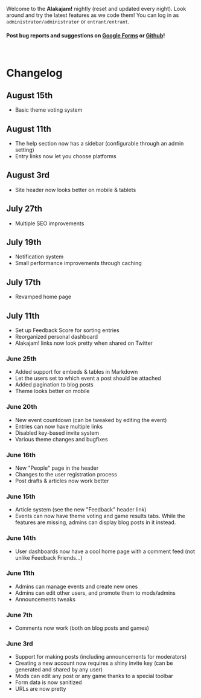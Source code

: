 Welcome to the **Alakajam!** nightly (reset and updated every night). Look around and try the latest features as we code them! You can log in as `administrator/administrator` or `entrant/entrant`.

#### Post bug reports and suggestions on [Google Forms](https://docs.google.com/forms/d/e/1FAIpQLScjMwNehfQBGKvsMEE2VYuH_9WbbNb2hZ3F1dIC_UPy9c294w/viewform?usp=sf_link) or [Github](https://github.com/mkalam-alami/wejam/issues)!
&nbsp;

# Changelog

## August 15th

* Basic theme voting system

## August 11th

* The help section now has a sidebar (configurable through an admin setting)
* Entry links now let you choose platforms

## August 3rd

* Site header now looks better on mobile & tablets

## July 27th

* Multiple SEO improvements

## July 19th

* Notification system
* Small performance improvements through caching

## July 17th

* Revamped home page

## July 11th

* Set up Feedback Score for sorting entries
* Reorganized personal dashboard
* Alakajam! links now look pretty when shared on Twitter

### June 25th

* Added support for embeds & tables in Markdown
* Let the users set to which event a post should be attached
* Added pagination to blog posts
* Theme looks better on mobile

### June 20th

* New event countdown (can be tweaked by editing the event)
* Entries can now have multiple links
* Disabled key-based invite system
* Various theme changes and bugfixes

### June 16th

* New "People" page in the header
* Changes to the user registration process
* Post drafts & articles now work better

### June 15th

* Article system (see the new "Feedback" header link)
* Events can now have theme voting and game results tabs. While the features are missing, admins can display blog posts in it instead.

### June 14th

* User dashboards now have a cool home page with a comment feed (not unlike Feedback Friends...)

### June 11th

* Admins can manage events and create new ones
* Admins can edit other users, and promote them to mods/admins
* Announcements tweaks

### June 7th

* Comments now work (both on blog posts and games)

### June 3rd

* Support for making posts (including announcements for moderators)
* Creating a new account now requires a shiny invite key (can be generated and shared by any user)
* Mods can edit any post or any game thanks to a special toolbar
* Form data is now sanitized
* URLs are now pretty

